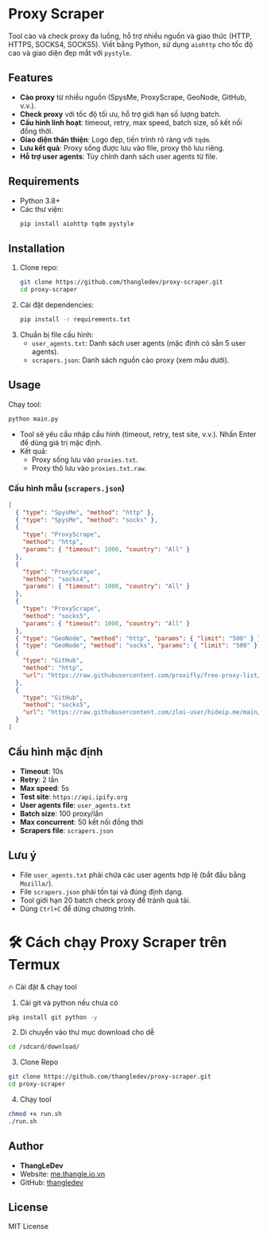 # Proxy Scraper

Tool cào và check proxy đa luồng, hỗ trợ nhiều nguồn và giao thức (HTTP, HTTPS, SOCKS4, SOCKS5). Viết bằng Python, sử dụng `aiohttp` cho tốc độ cao và giao diện đẹp mắt với `pystyle`.

## Features

- **Cào proxy** từ nhiều nguồn (SpysMe, ProxyScrape, GeoNode, GitHub, v.v.).
- **Check proxy** với tốc độ tối ưu, hỗ trợ giới hạn số lượng batch.
- **Cấu hình linh hoạt**: timeout, retry, max speed, batch size, số kết nối đồng thời.
- **Giao diện thân thiện**: Logo đẹp, tiến trình rõ ràng với `tqdm`.
- **Lưu kết quả**: Proxy sống được lưu vào file, proxy thô lưu riêng.
- **Hỗ trợ user agents**: Tùy chỉnh danh sách user agents từ file.

## Requirements

- Python 3.8+
- Các thư viện:
  ```bash
  pip install aiohttp tqdm pystyle
  ```

## Installation

1. Clone repo:
   ```bash
   git clone https://github.com/thangledev/proxy-scraper.git
   cd proxy-scraper
   ```
2. Cài đặt dependencies:
   ```bash
   pip install -r requirements.txt
   ```
3. Chuẩn bị file cấu hình:
   - `user_agents.txt`: Danh sách user agents (mặc định có sẵn 5 user agents).
   - `scrapers.json`: Danh sách nguồn cào proxy (xem mẫu dưới).

## Usage

Chạy tool:

```bash
python main.py
```

- Tool sẽ yêu cầu nhập cấu hình (timeout, retry, test site, v.v.). Nhấn Enter để dùng giá trị mặc định.
- Kết quả:
  - Proxy sống lưu vào `proxies.txt`.
  - Proxy thô lưu vào `proxies.txt.raw`.

### Cấu hình mẫu (`scrapers.json`)

```json
[
  { "type": "SpysMe", "method": "http" },
  { "type": "SpysMe", "method": "socks" },
  {
    "type": "ProxyScrape",
    "method": "http",
    "params": { "timeout": 1000, "country": "All" }
  },
  {
    "type": "ProxyScrape",
    "method": "socks4",
    "params": { "timeout": 1000, "country": "All" }
  },
  {
    "type": "ProxyScrape",
    "method": "socks5",
    "params": { "timeout": 1000, "country": "All" }
  },
  { "type": "GeoNode", "method": "http", "params": { "limit": "500" } },
  { "type": "GeoNode", "method": "socks", "params": { "limit": "500" } },
  {
    "type": "GitHub",
    "method": "http",
    "url": "https://raw.githubusercontent.com/proxifly/free-proxy-list/main/proxies/all/data.txt"
  },
  {
    "type": "GitHub",
    "method": "socks5",
    "url": "https://raw.githubusercontent.com/zloi-user/hideip.me/main/socks5.txt"
  }
]
```

## Cấu hình mặc định

- **Timeout**: 10s
- **Retry**: 2 lần
- **Max speed**: 5s
- **Test site**: `https://api.ipify.org`
- **User agents file**: `user_agents.txt`
- **Batch size**: 100 proxy/lần
- **Max concurrent**: 50 kết nối đồng thời
- **Scrapers file**: `scrapers.json`

## Lưu ý

- File `user_agents.txt` phải chứa các user agents hợp lệ (bắt đầu bằng `Mozilla/`).
- File `scrapers.json` phải tồn tại và đúng định dạng.
- Tool giới hạn 20 batch check proxy để tránh quá tải.
- Dùng `Ctrl+C` để dừng chương trình.


# 🛠️ Cách chạy Proxy Scraper trên Termux

🔥 Cài đặt & chạy tool

  1. Cài git và python nếu chưa có
```bash
pkg install git python -y
```
  2. Di chuyển vào thư mục download cho dễ
```bash
cd /sdcard/download/
```
  3. Clone Repo
```bash
git clone https://github.com/thangledev/proxy-scraper.git
cd proxy-scraper
```

  4. Chạy tool
```bash
chmod +x run.sh
./run.sh
```

## Author

- **ThangLeDev**
- Website: [me.thangle.io.vn](https://me.thangle.io.vn)
- GitHub: [thangledev](https://github.com/thangledev)

## License

MIT License
